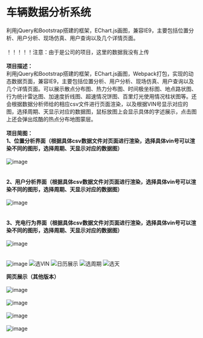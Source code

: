 # 车辆数据分析系统
利用jQuery和Bootstrap搭建的框架，EChart.js画图，兼容IE9，主要包括位置分析、用户分析、现场仿真、用户查询以及几个详情页面。<br/><br/>
！！！！！注意：由于是公司的项目，这里的数据我没有上传<br/><br/>
<strong>项目描述：</strong><br/>
利用jQuery和Bootstrap搭建的框架，EChart.js画图，Webpack打包，实现的动态数据页面，兼容IE9，主要包括位置分析、用户分析、现场仿真、用户查询以及几个详情页面。可以展示散点分布图、热力分布图、时间极坐标图、地点路状图、行为统计雷达图、加速度折线图、超速情况饼图、百里灯光使用情况柱状图等。还会根据数据分析师给的相应csv文件进行页面渲染，以及根据VIN号显示对应的图，选择周期、天显示对应的数据图，鼠标放图上会显示具体的字述展示，点击图上还会弹出炫酷的热点分布地图蒙层。</br></br>
<strong>项目简图：</strong><br/>
<strong>1、位置分析界面（根据具体csv数据文件对页面进行渲染，选择具体vin号可以渲染不同的图形，选择周期、天显示对应的数据图）</strong></br></br>
            ![image](https://github.com/xiaola66/vehicle-analysis/blob/master/img/location.png)</br></br></br>
            <strong>2、用户分析界面（根据具体csv数据文件对页面进行渲染，选择具体vin号可以渲染不同的图形，选择周期、天显示对应的数据图）</strong></br></br>
            ![image](https://github.com/xiaola66/vehicle-analysis/blob/master/img/user.png)</br></br></br>
               <strong>3、充电行为界面（根据具体csv数据文件对页面进行渲染，选择具体vin号可以渲染不同的图形，选择周期、天显示对应的数据图）</strong></br></br>
            ![image](https://github.com/xiaola66/vehicle-analysis/blob/master/img/charge.png)</br></br></br>
           ![image](https://github.com/xiaola66/vehicle-analysis/blob/master/img/pcartype.png)
           ![选VIN](https://github.com/xiaola66/vehicle-analysis/blob/master/img/pvin.png)
           ![日历展示](https://github.com/xiaola66/vehicle-analysis/blob/master/img/rili.png)
           ![选周期](https://github.com/xiaola66/vehicle-analysis/blob/master/img/pweek.png)
           ![选天](https://github.com/xiaola66/vehicle-analysis/blob/master/img/pday.png)
           

<strong>网页展示（其他版本）</strong></br></br>
            ![image](https://github.com/xiaola66/vehicle-analysis/blob/master/img/1.png)</br></br>
 ![image](https://github.com/xiaola66/vehicle-analysis/blob/master/img/2.png)</br></br>
  ![image](https://github.com/xiaola66/vehicle-analysis/blob/master/img/3.png)</br></br>
   ![image](https://github.com/xiaola66/vehicle-analysis/blob/master/img/4.png)</br></br>

